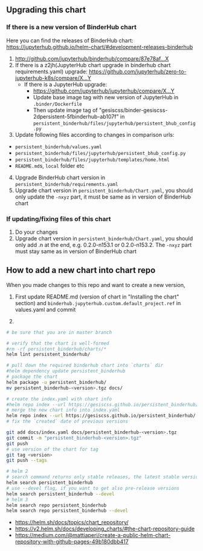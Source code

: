 ## Upgrading this chart

### If there is a new version of BinderHub chart

Here you can find the releases of BinderHub chart: https://jupyterhub.github.io/helm-chart/#development-releases-binderhub

1. http://github.com/jupyterhub/binderhub/compare/87e78af...X
2. If there is a z2jh(JupyterHub chart upgrade in binderhub chart requirements.yaml) upgrade: https://github.com/jupyterhub/zero-to-jupyterhub-k8s/compare/X...Y
   - If there is a JupyterHub upgrade:
      - https://github.com/jupyterhub/jupyterhub/compare/X...Y
      - Update base image tag with new version of JupyterHub in `.binder/Dockerfile`
      - Then update image tag of "gesiscss/binder-gesiscss-2dpersistent-5fbinderhub-ab107f"
        in `persistent_binderhub/files/jupyterhub/persistent_bhub_config.py`
3. Update following files according to changes in comparison urls:
 - `persistent_binderhub/values.yaml`
 - `persistent_binderhub/files/jupyterhub/persistent_bhub_config.py`
 - `persistent_binderhub/files/jupyterhub/templates/home.html`
 - `README.md`s, `local` folder etc
4. Upgrade BinderHub chart version in `persistent_binderhub/requirements.yaml`
5. Upgrade chart version in `persistent_binderhub/Chart.yaml`, you should only update the `-nxyz` part,
   it must be same as in version of BinderHub chart

### If updating/fixing files of this chart

1. Do your changes
2. Upgrade chart version in `persistent_binderhub/Chart.yaml`, you should only add .n at the end, e.g. 0.2.0-n153.1 or 0.2.0-n153.2.
   The `-nxyz` part must stay same as in version of BinderHub chart

## How to add a new chart into chart repo

When you made changes to this repo and want to create a new version,

1. First update README.md (version of chart in "Installing the chart" section) and `binderhub.jupyterhub.custom.default_project.ref` in values.yaml and commit

2.
```bash
# be sure that you are in master branch

# verify that the chart is well-formed
#rm -rf persistent_binderhub/charts/*
helm lint persistent_binderhub/

# pull down the required binderhub chart into `charts` dir
#helm dependency update persistent_binderhub
# package the chart
helm package -u persistent_binderhub/
mv persistent_binderhub-<version>.tgz docs/

# create the index.yaml with chart info
#helm repo index --url https://gesiscss.github.io/persistent_binderhub/ docs/.
# merge the new chart info into index.yaml
helm repo index --url https://gesiscss.github.io/persistent_binderhub/ --merge docs/index.yaml docs/.
# fix the `created` date of previous versions 

git add docs/index.yaml docs/persistent_binderhub-<version>.tgz
git commit -m "persistent_binderhub-<version>.tgz"
git push
# use version of the chart for tag
git tag <version>
git push --tags

# helm 2
# search command returns only stable releases, the latest stable versions
helm search persistent_binderhub
# use --devel flag, if you want to get also pre-release versions
helm search persistent_binderhub --devel
# helm 3
helm search repo persistent_binderhub
helm search repo persistent_binderhub --devel

```

- https://helm.sh/docs/topics/chart_repository/
- https://v2.helm.sh/docs/developing_charts/#the-chart-repository-guide
- https://medium.com/@mattiaperi/create-a-public-helm-chart-repository-with-github-pages-49b180dbb417
